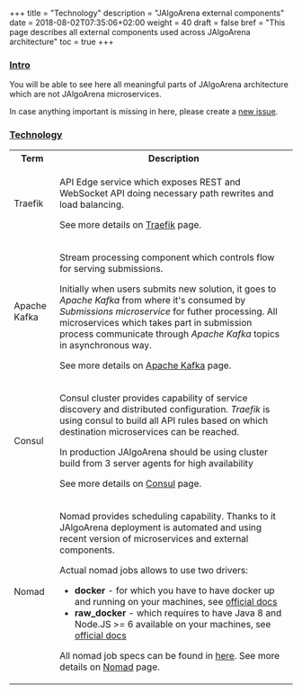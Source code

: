 +++
title = "Technology"
description = "JAlgoArena external components"
date = 2018-08-02T07:35:06+02:00
weight = 40
draft = false
bref = "This page describes all external components used across JAlgoArena architecture"
toc = true
+++

<h3 class="section-head" id="h-intro"><a href="#h-intro">Intro</a></h3>

You will be able to see here all meaningful parts of JAlgoArena architecture which are not JAlgoArena microservices. 

In case anything important is missing in here, please create a [new issue](https://github.com/jalgoarena/JAlgoArena/issues/new).

<h3 class="section-head" id="h-technology"><a href="#h-technology">Technology</a></h3>

<table class="bordered striped">
    <tr>
        <th>Term</th>
        <th>Description</th>
    </tr>
    <tr>
        <td>Traefik</td>
        <td>
            <p>API Edge service which exposes REST and WebSocket API doing necessary path rewrites and load balancing.</p>
            <p>See more details on <a href="https://traefik.io/" target="_blank">Traefik</a> page.</p>
        </td>
    </tr>
    <tr>
        <td>Apache Kafka</td>
        <td>
            <p>Stream processing component which controls flow for serving submissions.</p> 
            <p>
                Initially when users submits new solution, it goes to <em>Apache Kafka</em> from where it's consumed by <em>Submissions microservice</em> for futher processing. 
                All microservices which takes part in submission process communicate through <em>Apache Kafka</em> topics in asynchronous way.
            </p> 
            <p>See more details on <a href="https://kafka.apache.org/" target="_blank">Apache Kafka</a> page.</p>
        </td>
    </tr>
    <tr>
        <td>Consul</td>
        <td>
            <p>Consul cluster provides capability of service discovery and distributed configuration. <em>Traefik</em> is using consul to build all API rules based on which destination microservices can be reached.</p>
            <p>In production JAlgoArena should be using cluster build from 3 server agents for high availability</p>
            <p>See more details on <a href="https://consul.io/" target="_blank">Consul</a> page.</p>
        </td>
    </tr>
    <tr>
        <td>Nomad</td>
        <td>
            <p>Nomad provides scheduling capability. Thanks to it JAlgoArena deployment is automated and using recent version of microservices and external components.</p>
            <p>
                Actual nomad jobs allows to use two drivers: 
                <ul>
                    <li><strong>docker</strong> - for which you have to have docker up and running on your machines, see <a href="https://www.nomadproject.io/docs/drivers/docker.html" target="_blank">official docs</a></li>
                    <li><strong>raw_docker</strong> - which requires to have Java 8 and Node.JS >= 6 available on your machines, see <a href="https://www.nomadproject.io/docs/drivers/raw_exec.html" target="_blank">official docs</a></li>
                </ul>
            </p>
            <p>All nomad job specs can be found in <a href="https://github.com/jalgoarena/JAlgoArena-Nomad" target="_blank">here</a>. See more details on <a href="https://nomadproject.io/" target="_blank">Nomad</a> page.</p>
        </td>
    </tr>
</table>